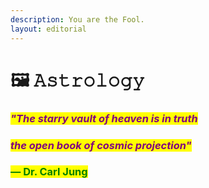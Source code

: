 ```yaml
---
description: You are the Fool.
layout: editorial
---
```


# 🖼 𝙰𝚜𝚝𝚛𝚘𝚕𝚘𝚐𝚢





### _<mark style="color:purple;">"The starry vault of heaven is in truth</mark>_&#x20;

### _<mark style="color:purple;">the open book of cosmic projection"</mark>_&#x20;

### <mark style="color:green;">— Dr. Carl Jung</mark>



